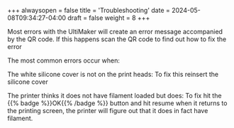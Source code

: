+++
alwaysopen = false
title = 'Troubleshooting'
date = 2024-05-08T09:34:27-04:00
draft = false
weight = 8
+++

Most errors with the UltiMaker will create an error message accompanied by the QR code. If this happens scan the QR code to find out how to fix the error

The most common errors occur when:

The white silicone cover is not on the print heads: To fix this reinsert the silicone cover

The printer thinks it does not have filament loaded but does: To fix hit the {{% badge %}}OK{{% /badge %}} button and hit resume when it returns to the printing screen, the printer will figure out that it does in fact have filament.

